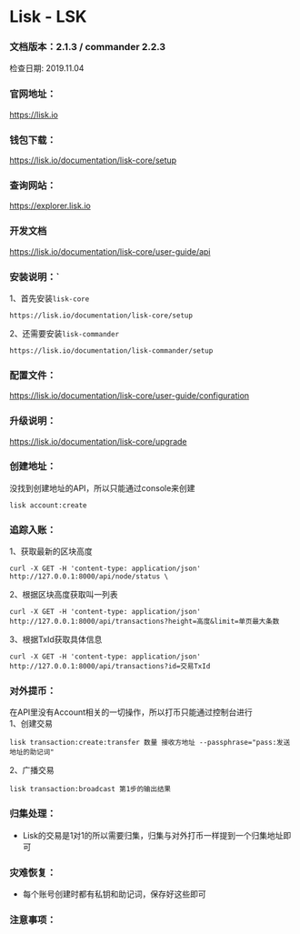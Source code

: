 # Lisk - LSK

### 文档版本：2.1.3 / commander 2.2.3
检查日期: 2019.11.04

### 官网地址：
https://lisk.io

### 钱包下载：
https://lisk.io/documentation/lisk-core/setup

### 查询网站：
https://explorer.lisk.io

### 开发文档
https://lisk.io/documentation/lisk-core/user-guide/api

### 安装说明：`
1、首先安装`lisk-core`  
```
https://lisk.io/documentation/lisk-core/setup
```
2、还需要安装`lisk-commander`
```
https://lisk.io/documentation/lisk-commander/setup
```

### 配置文件：
https://lisk.io/documentation/lisk-core/user-guide/configuration

### 升级说明：
https://lisk.io/documentation/lisk-core/upgrade

### 创建地址：
没找到创建地址的API，所以只能通过console来创建
```
lisk account:create
```

### 追踪入账：
1、获取最新的区块高度
```
curl -X GET -H 'content-type: application/json' http://127.0.0.1:8000/api/node/status \
```
2、根据区块高度获取叫一列表
```
curl -X GET -H 'content-type: application/json' http://127.0.0.1:8000/api/transactions?height=高度&limit=单页最大条数
```
3、根据TxId获取具体信息
```
curl -X GET -H 'content-type: application/json' http://127.0.0.1:8000/api/transactions?id=交易TxId
```

### 对外提币：
在API里没有Account相关的一切操作，所以打币只能通过控制台进行  
1、创建交易
```
lisk transaction:create:transfer 数量 接收方地址 --passphrase="pass:发送地址的助记词"
```
2、广播交易
```
lisk transaction:broadcast 第1步的输出结果
```

### 归集处理：
* Lisk的交易是1对1的所以需要归集，归集与对外打币一样提到一个归集地址即可

### 灾难恢复：
* 每个账号创建时都有私钥和助记词，保存好这些即可

### 注意事项：
